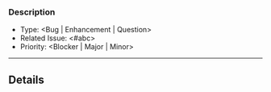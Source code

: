 ### Description
- Type: <Bug | Enhancement | Question>
- Related Issue: <#abc>
- Priority: <Blocker | Major | Minor>

---------------------------------------------------------------
## Details

<About the issue here>
